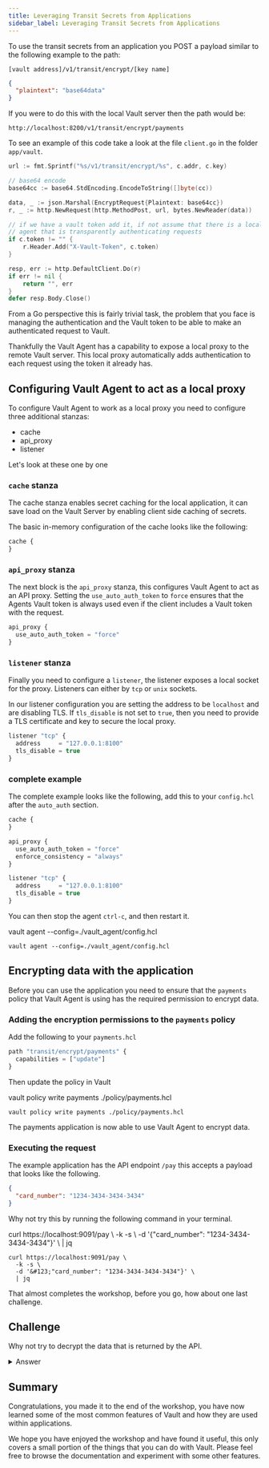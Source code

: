 ```yaml
---
title: Leveraging Transit Secrets from Applications
sidebar_label: Leveraging Transit Secrets from Applications
---
```


To use the transit secrets from an application you POST a payload similar
to the following example to the path:

`[vault address]/v1/transit/encrypt/[key name]`

```json
{
  "plaintext": "base64data"
}
```

If you were to do this with the local Vault server then the path would be:

`http://localhost:8200/v1/transit/encrypt/payments`

To see an example of this code take a look at the file `client.go` in the
folder `app/vault`.

```go title="app/vault/client.go"
url := fmt.Sprintf("%s/v1/transit/encrypt/%s", c.addr, c.key)

// base64 encode
base64cc := base64.StdEncoding.EncodeToString([]byte(cc))

data, _ := json.Marshal(EncryptRequest{Plaintext: base64cc})
r, _ := http.NewRequest(http.MethodPost, url, bytes.NewReader(data))

// if we have a vault token add it, if not assume that there is a local
// agent that is transparently authenticating requests
if c.token != "" {
	r.Header.Add("X-Vault-Token", c.token)
}

resp, err := http.DefaultClient.Do(r)
if err != nil {
	return "", err
}
defer resp.Body.Close()
```

From a Go perspective this is fairly trivial task, the problem that you face
is managing the authentication and the Vault token to be able to make an
authenticated request to Vault.

Thankfully the Vault Agent has a capability to expose a local proxy to the 
remote Vault server. This local proxy automatically adds authentication to
each request using the token it already has.

## Configuring Vault Agent to act as a local proxy

To configure Vault Agent to work as a local proxy you need to configure
three additional stanzas:

* cache
* api_proxy
* listener

Let's look at these one by one

### `cache` stanza

The cache stanza enables secret caching for the local application, it can
save load on the Vault Server by enabling client side caching of secrets.

The basic in-memory configuration of the cache looks like the following:

```javascript
cache {
}
```

### `api_proxy` stanza 

The next block is the `api_proxy` stanza, this configures Vault Agent to act
as an API proxy. Setting the `use_auto_auth_token` to `force` ensures that
the Agents Vault token is always used even if the client includes a Vault token
with the request.

```javascript
api_proxy {
  use_auto_auth_token = "force"
}
```

### `listener` stanza

Finally you need to configure a `listener`, the listener exposes a local
socket for the proxy. Listeners can either by `tcp` or `unix` sockets.

In our listener configuration you are setting the address to be `localhost`
and are disabling TLS. If `tls_disable` is not set to `true`, then you
need to provide a TLS certificate and key to secure the local proxy. 

```javascript
listener "tcp" {
  address     = "127.0.0.1:8100"
  tls_disable = true
}
```

### complete example

The complete example looks like the following, add this to your `config.hcl`
after the `auto_auth` section.

```javascript
cache {
}

api_proxy {
  use_auto_auth_token = "force"
  enforce_consistency = "always"
}

listener "tcp" {
  address     = "127.0.0.1:8100"
  tls_disable = true
}
```

You can then stop the agent `ctrl-c`, and then restart it.

<VSCodeTerminal target="Agent">
  <Command>vault agent --config=./vault_agent/config.hcl</Command>
</VSCodeTerminal>

```shell
vault agent --config=./vault_agent/config.hcl
```

## Encrypting data with the application

Before you can use the application you need to ensure that the `payments` policy
that Vault Agent is using has the required permission to encrypt data.

### Adding the encryption permissions to the `payments` policy

Add the following to your `payments.hcl`

```javascript
path "transit/encrypt/payments" {
  capabilities = ["update"]
}
```

Then update the policy in Vault

<VSCodeTerminal target="Vault">
  <Command>
    vault policy write payments ./policy/payments.hcl
  </Command>
</VSCodeTerminal>

```shell
vault policy write payments ./policy/payments.hcl
```

The payments application is now able to use Vault Agent to encrypt data.

### Executing the request

The example application has the API endpoint `/pay` this accepts a payload
that looks like the following.

```json
{
  "card_number": "1234-3434-3434-3434"
}
```

Why not try this by running the following command in your terminal.

<VSCodeTerminal target="Vault">
  <Command>
    curl https://localhost:9091/pay \
      -k -s \
      -d '&#123;"card_number": "1234-3434-3434-3434"}' \
      | jq 
  </Command>
</VSCodeTerminal>

```shell
curl https://localhost:9091/pay \
  -k -s \
  -d '&#123;"card_number": "1234-3434-3434-3434"}' \
  | jq 
```

That almost completes the workshop, before you go, how about one last challenge.

## Challenge 

Why not try to decrypt the data that is returned by the API.

<details>
<summary>Answer</summary>

Did you manage to come up with a solution that looks like the following?

<VSCodeTerminal target="Vault">
  <Command>
    curl https://localhost:9091/pay \
      -k -s \
      -d '&#123;"card_number": "1234-3434-3434-3434"}' \
      | jq -r '.ciphertext' \
      > ciphertext.txt && \
    vault write --format=json \
      transit/decrypt/payments \
      ciphertext=$(cat ciphertext.txt) \
      | jq -r '.data.plaintext' \
      | base64 -d
  </Command>
</VSCodeTerminal>

```shell
curl https://localhost:9091/pay \
  -k -s \
  -d '&#123;"card_number": "1234-3434-3434-3434"}' \
  | jq -r '.ciphertext' \
  > ciphertext.txt

vault write --format=json \
  transit/decrypt/payments \
  ciphertext=$(cat ciphertext.txt) \
  | jq -r '.data.plaintext' \
  | base64 -d
```
</details>

## Summary

Congratulations, you made it to the end of the workshop, you have now learned
some of the most common features of Vault and how they are used within applications.

We hope you have enjoyed the workshop and have found it useful, this only
covers a small portion of the things that you can do with Vault. Please feel
free to browse the documentation and experiment with some other features.